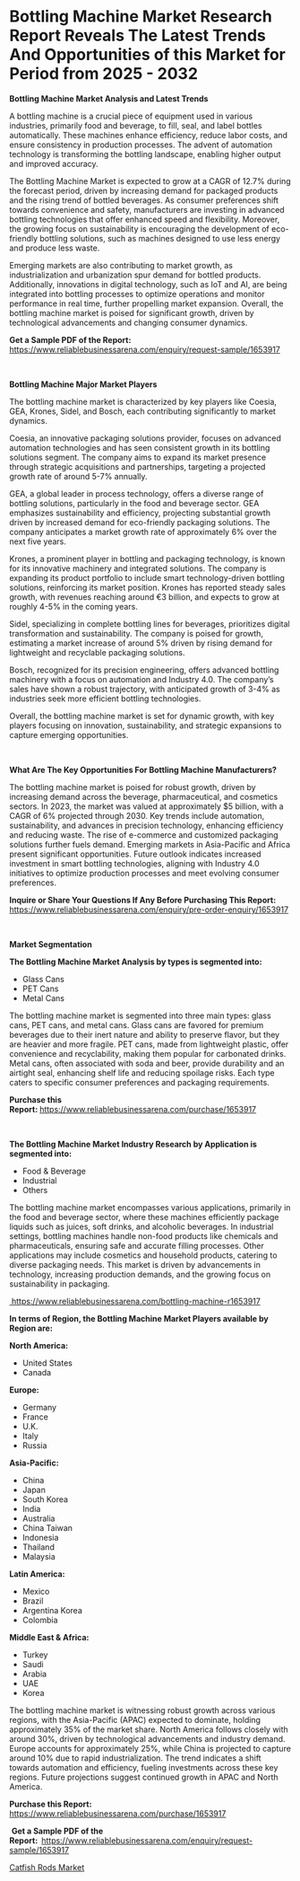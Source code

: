 <p><h1>Bottling Machine Market Research Report Reveals The Latest Trends And Opportunities of this Market for Period from 2025 - 2032</h1></p><p><strong>Bottling Machine Market Analysis and Latest Trends</strong></p>
<p><p>A bottling machine is a crucial piece of equipment used in various industries, primarily food and beverage, to fill, seal, and label bottles automatically. These machines enhance efficiency, reduce labor costs, and ensure consistency in production processes. The advent of automation technology is transforming the bottling landscape, enabling higher output and improved accuracy.</p><p>The Bottling Machine Market is expected to grow at a CAGR of 12.7% during the forecast period, driven by increasing demand for packaged products and the rising trend of bottled beverages. As consumer preferences shift towards convenience and safety, manufacturers are investing in advanced bottling technologies that offer enhanced speed and flexibility. Moreover, the growing focus on sustainability is encouraging the development of eco-friendly bottling solutions, such as machines designed to use less energy and produce less waste.</p><p>Emerging markets are also contributing to market growth, as industrialization and urbanization spur demand for bottled products. Additionally, innovations in digital technology, such as IoT and AI, are being integrated into bottling processes to optimize operations and monitor performance in real time, further propelling market expansion. Overall, the bottling machine market is poised for significant growth, driven by technological advancements and changing consumer dynamics.</p></p>
<p><strong>Get a Sample PDF of the Report:&nbsp;</strong> <a href="https://www.reliablebusinessarena.com/enquiry/request-sample/1653917?utm_campaign=2033&utm_medium=2&utm_source=Github&utm_content=ia&utm_term=07032025&utm_id=bottling-machine">https://www.reliablebusinessarena.com/enquiry/request-sample/1653917</a></p>
<p>&nbsp;</p>
<p><strong>Bottling Machine Major Market Players</strong></p>
<p><p>The bottling machine market is characterized by key players like Coesia, GEA, Krones, Sidel, and Bosch, each contributing significantly to market dynamics.</p><p>Coesia, an innovative packaging solutions provider, focuses on advanced automation technologies and has seen consistent growth in its bottling solutions segment. The company aims to expand its market presence through strategic acquisitions and partnerships, targeting a projected growth rate of around 5-7% annually.</p><p>GEA, a global leader in process technology, offers a diverse range of bottling solutions, particularly in the food and beverage sector. GEA emphasizes sustainability and efficiency, projecting substantial growth driven by increased demand for eco-friendly packaging solutions. The company anticipates a market growth rate of approximately 6% over the next five years.</p><p>Krones, a prominent player in bottling and packaging technology, is known for its innovative machinery and integrated solutions. The company is expanding its product portfolio to include smart technology-driven bottling solutions, reinforcing its market position. Krones has reported steady sales growth, with revenues reaching around €3 billion, and expects to grow at roughly 4-5% in the coming years.</p><p>Sidel, specializing in complete bottling lines for beverages, prioritizes digital transformation and sustainability. The company is poised for growth, estimating a market increase of around 5% driven by rising demand for lightweight and recyclable packaging solutions.</p><p>Bosch, recognized for its precision engineering, offers advanced bottling machinery with a focus on automation and Industry 4.0. The company’s sales have shown a robust trajectory, with anticipated growth of 3-4% as industries seek more efficient bottling technologies.</p><p>Overall, the bottling machine market is set for dynamic growth, with key players focusing on innovation, sustainability, and strategic expansions to capture emerging opportunities.</p></p>
<p>&nbsp;</p>
<p><strong>What Are The Key Opportunities For Bottling Machine Manufacturers?</strong></p>
<p><p>The bottling machine market is poised for robust growth, driven by increasing demand across the beverage, pharmaceutical, and cosmetics sectors. In 2023, the market was valued at approximately $5 billion, with a CAGR of 6% projected through 2030. Key trends include automation, sustainability, and advances in precision technology, enhancing efficiency and reducing waste. The rise of e-commerce and customized packaging solutions further fuels demand. Emerging markets in Asia-Pacific and Africa present significant opportunities. Future outlook indicates increased investment in smart bottling technologies, aligning with Industry 4.0 initiatives to optimize production processes and meet evolving consumer preferences.</p></p>
<p><strong>Inquire or Share Your Questions If Any Before Purchasing This Report:</strong> <a href="https://www.reliablebusinessarena.com/enquiry/pre-order-enquiry/1653917?utm_campaign=2033&utm_medium=2&utm_source=Github&utm_content=ia&utm_term=07032025&utm_id=bottling-machine">https://www.reliablebusinessarena.com/enquiry/pre-order-enquiry/1653917</a></p>
<p>&nbsp;</p>
<p><strong>Market Segmentation</strong></p>
<p><strong>The Bottling Machine Market Analysis by types is segmented into:</strong></p>
<p><ul><li>Glass Cans</li><li>PET Cans</li><li>Metal Cans</li></ul></p>
<p><p>The bottling machine market is segmented into three main types: glass cans, PET cans, and metal cans. Glass cans are favored for premium beverages due to their inert nature and ability to preserve flavor, but they are heavier and more fragile. PET cans, made from lightweight plastic, offer convenience and recyclability, making them popular for carbonated drinks. Metal cans, often associated with soda and beer, provide durability and an airtight seal, enhancing shelf life and reducing spoilage risks. Each type caters to specific consumer preferences and packaging requirements.</p></p>
<p><strong>Purchase this Report:&nbsp;</strong><a href="https://www.reliablebusinessarena.com/purchase/1653917?utm_campaign=2033&utm_medium=2&utm_source=Github&utm_content=ia&utm_term=07032025&utm_id=bottling-machine">https://www.reliablebusinessarena.com/purchase/1653917</a></p>
<p>&nbsp;</p>
<p><strong>The Bottling Machine Market Industry Research by Application is segmented into:</strong></p>
<p><ul><li>Food & Beverage</li><li>Industrial</li><li>Others</li></ul></p>
<p><p>The bottling machine market encompasses various applications, primarily in the food and beverage sector, where these machines efficiently package liquids such as juices, soft drinks, and alcoholic beverages. In industrial settings, bottling machines handle non-food products like chemicals and pharmaceuticals, ensuring safe and accurate filling processes. Other applications may include cosmetics and household products, catering to diverse packaging needs. This market is driven by advancements in technology, increasing production demands, and the growing focus on sustainability in packaging.</p></p>
<p><a href="https://www.reliablebusinessarena.com/bottling-machine-r1653917?utm_campaign=2033&utm_medium=2&utm_source=Github&utm_content=ia&utm_term=07032025&utm_id=bottling-machine">&nbsp;https://www.reliablebusinessarena.com/bottling-machine-r1653917</a></p>
<p><strong>In terms of Region, the Bottling Machine Market Players available by Region are:</strong></p>
<p>
    <p> <strong> North America: </strong>
        <ul>
            <li>United States</li>
            <li>Canada</li>
        </ul>
        </p> 
    <p> <strong> Europe: </strong>
        <ul>
            <li>Germany</li>
            <li>France</li>
            <li>U.K.</li>
            <li>Italy</li>
            <li>Russia</li>
        </ul>
        </p> 
    <p> <strong> Asia-Pacific: </strong>
        <ul>
            <li>China</li>
            <li>Japan</li>
            <li>South Korea</li>
            <li>India</li>
            <li>Australia</li>
            <li>China Taiwan</li>
            <li>Indonesia</li>
            <li>Thailand</li>
            <li>Malaysia</li>
        </ul>
        </p> 
    <p> <strong> Latin America: </strong>
        <ul>
            <li>Mexico</li>
            <li>Brazil</li>
            <li>Argentina Korea</li>
            <li>Colombia</li>
        </ul>
        </p> 
    <p> <strong> Middle East & Africa: </strong>
        <ul>
            <li>Turkey</li>
            <li>Saudi</li>
            <li>Arabia</li>
            <li>UAE</li>
            <li>Korea</li>
        </ul>
    </p>
    </p>
<p><p>The bottling machine market is witnessing robust growth across various regions, with the Asia-Pacific (APAC) expected to dominate, holding approximately 35% of the market share. North America follows closely with around 30%, driven by technological advancements and industry demand. Europe accounts for approximately 25%, while China is projected to capture around 10% due to rapid industrialization. The trend indicates a shift towards automation and efficiency, fueling investments across these key regions. Future projections suggest continued growth in APAC and North America.</p></p>
<p><strong>Purchase this Report: </strong><a href="https://www.reliablebusinessarena.com/purchase/1653917?utm_campaign=2033&utm_medium=2&utm_source=Github&utm_content=ia&utm_term=07032025&utm_id=bottling-machine">https://www.reliablebusinessarena.com/purchase/1653917</a></p>
<p>&nbsp;<strong>Get a Sample PDF of the Report:&nbsp;&nbsp;</strong><a href="https://www.reliablebusinessarena.com/enquiry/request-sample/1653917?utm_campaign=2033&utm_medium=2&utm_source=Github&utm_content=ia&utm_term=07032025&utm_id=bottling-machine">https://www.reliablebusinessarena.com/enquiry/request-sample/1653917</a></p>
<p><strong></strong></p>
<p><p><a href="https://github.com/mahnoor2003/Market-Research-Report-List-7/blob/main/catfish-rods-market.md?utm_campaign=2033&utm_medium=2&utm_source=Github&utm_content=ia&utm_term=07032025&utm_id=bottling-machine">Catfish Rods Market</a></p></p>
